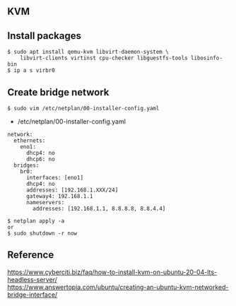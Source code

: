 ## KVM

## Install packages
```
$ sudo apt install qemu-kvm libvirt-daemon-system \
    libvirt-clients virtinst cpu-checker libguestfs-tools libosinfo-bin
$ ip a s virbr0
```

## Create bridge network
```
$ sudo vim /etc/netplan/00-installer-config.yaml
```


* /etc/netplan/00-installer-config.yaml
```
network:
  ethernets:
    eno1:
      dhcp4: no
      dhcp6: no
  bridges:
    br0:
      interfaces: [eno1]
      dhcp4: no
      addresses: [192.168.1.XXX/24]
      gateway4: 192.168.1.1
      nameservers:
        addresses: [192.168.1.1, 8.8.8.8, 8.8.4.4]
```

```
$ netplan apply -a
or
$ sudo shutdown -r now
```

## Reference
https://www.cyberciti.biz/faq/how-to-install-kvm-on-ubuntu-20-04-lts-headless-server/  
https://www.answertopia.com/ubuntu/creating-an-ubuntu-kvm-networked-bridge-interface/

